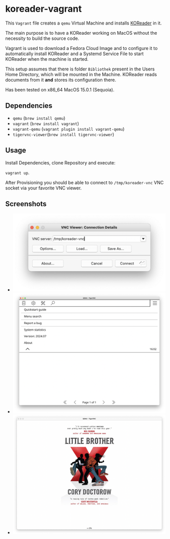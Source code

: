 # koreader-vagrant

This `Vagrant` file creates a `qemu` Virtual Machine and installs [KOReader](https://github.com/koreader/koreader) in it.

The main purpose is to have a KOReader working on MacOS without the necessity to build the source code.

Vagrant is used to download a Fedora Cloud Image and to configure it to automatically install KOReader and a Systemd Service File to start KOReader when the machine is started.

This setup assumes that there is folder `Bibliothek` present in the Users Home Directory, which will be mounted in the Machine.
KOReader reads documents from it **and** stores its configuration there.

Has been tested on x86_64 MacOS 15.0.1 (Sequoia).

## Dependencies

- `qemu` (`brew install qemu`)
- `vagrant` (`brew install vagrant`)
- `vagrant-qemu` (`vagrant plugin install vagrant-qemu`)
- `tigervnc-viewer`(`brew install tigervnc-viewer`)

## Usage

Install Dependencies, clone Repository and execute:

`vagrant up`.

After Provisioning you should be able to connect to `/tmp/koreader-vnc` VNC socket via your favorite VNC viewer.

## Screenshots

- ![Connect via TigerVNC](screenshots/TigerVNC.png)
- ![Latest KOReader Installation](screenshots/KOReader.png)
- ![Little Brother](screenshots/little-brother.png)

